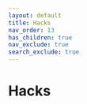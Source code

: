 ```yaml
---
layout: default
title: Hacks
nav_order: 13
has_children: true
nav_exclude: true
search_exclude: true
---
```


# Hacks
